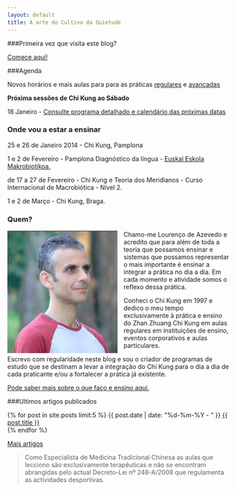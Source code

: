 ```yaml
---
layout: default 
title: A arte do Cultivo da Quietude
---
```

###Primeira vez que visita este blog?

[Comece aqui!](/inicio.html)

###Agenda

Novos horários e mais aulas para para as práticas [regulares](regulares.html) e [avancadas](avançadas.html)

**Próxima sessões de Chi Kung ao Sábado**

18 Janeiro  - [Consulte programa detalhado e calendário das próximas datas](intensivas.html)

### Onde vou a estar a ensinar

25 e 26 de Janeiro 2014 - Chi Kung, Pamplona

1 e 2 de Fevereiro - Pamplona Diagnóstico da língua - [Euskal Eskola
Makrobiotikoa.](http://www.euskaleskolamakrobiotikoa.blogspot.pt/)

de 17 a 27 de Fevereiro - Chi Kung e Teoria dos Meridianos - Curso Internacional de Macrobiótica - Nível 2.

1 e 2 de Março - Chi Kung, Braga. 

### Quem?

<p><img src="/files/foto.jpg" class="profile" style="float: left; margin-right: 1em; width: 250px;"></p>

Chamo-me Lourenço de Azevedo e acredito que para além de toda a teoria que possamos ensinar e sistemas que possamos representar o mais importante é ensinar a integrar a prática no dia a dia. Em cada momento e atividade somos o reflexo dessa prática. 

Conheci o Chi Kung em 1997 e dedico o meu tempo exclusivamente à prática e ensino do Zhan Zhuang Chi Kung em aulas regulares em instituições de ensino, eventos corporativos e aulas particulares. 

Escrevo com regularidade neste blog e sou o criador de programas de estudo que se destinam a levar a integração do Chi Kung para o dia a dia de cada praticante e/ou a fortalecer a prática já existente. 

[Pode saber mais sobre o que faço e ensino aqui.](sobremim.html) 

###Ultimos artigos publicados

<div class="hfeed">
	<article class="hentry entry">
	  <p>{% for post in site.posts limit:5 %}
	      <time datetime="{{ post.date | xmlschema }}">{{ post.date | date: "%d-%m-%Y - " }}</time>
	      <a href="{{ post.url }}">{{ post.title }}</a>
	      <br>
	  {% endfor %}
	</p>
	</article>
</div>

[Mais artigos](http://devagar.org/blog.html) 

>Como Especialista de Medicina Tradicional Chinesa as aulas que lecciono são exclusivamente terapêuticas e não se encontram abrangidas pelo actual Decreto-Lei nº 248-A/2008 que regulamenta as actividades desportivas.
